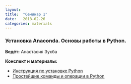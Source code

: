 ```yaml
---
layout: 
title:  "Семинар 1"
date:   2018-02-26
categories: materials 
---
```

### Установка Anaconda. Основы работы в Python.

**Ведёт:** Анастасия Зухба

**Конспект и материалы:**
- [Инструкция по установке Python](../../assets/notebooks/Untitled.ipynb)
- [Простейшие команды и операции в Python](https://github.com/appdatascience/appdatascience.github.io/blob/master/assets/notebooks/1sem.ipynb)
